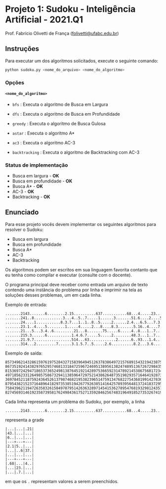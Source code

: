 # Projeto 1: Sudoku - Inteligência Artificial - 2021.Q1

Prof. Fabrício Olivetti de França (folivetti@ufabc.edu.br)

## Instruções

Para executar um dos algoritmos solicitados, execute o seguinte comando:

```bash
python sudoku.py <nome_do_arquivo> <nome_do_algoritmo>
```

### Opções

#### ```<nome_do_algoritmo>```

- ``bfs``
: Executa o algoritmo de Busca em Largura

- ``dfs``
: Executa o algoritmo de Busca em Profundidade

- ``greedy``
: Executa o algoritmo de Busca Gulosa

- ``astar``
: Executa o algoritmo A*

- ``ac3``
: Executa o algoritmo AC-3

- ``backtracking``
: Executa o algoritmo de Backtracking com AC-3
  
### Status de implementação

- Busca em largura - **OK**
- Busca em profundidade - **OK**
- Busca A* - **OK**
- AC-3 - **OK**
- Backtracking - **OK**

## Enunciado

Para esse projeto vocês devem implementar os seguintes algoritmos para resolver o Sudoku:

- Busca em largura
- Busca em profundidade
- Busca A*
- AC-3
- Backtracking

Os algoritmos podem ser escritos em sua linguagem favorita contanto que eu tenha como compilar e executar (consulte com o docente).

O programa principal deve receber como entrada um arquivo de texto contendo uma instância do problema por linha e imprimir na tela as soluções desses problemas, um em cada linha.

Exemplo de entrada:

```
.......2143.......6........2.15..........637...........68...4.....23........7....
.......241..8.............3...4..5..7.....1......3.......51.6....2....5..3...7...
.......24....1...........8.3.7...1..1..8..5.....2......2.4...6.5...7.3...........
.......23.1..4....5........1.....4.....2...8....8.3.......5.16..4....7....3......
.......21...5...3.4..6.........21...8.......75.....6.....4..8...1..7.....3.......
.......215.3......6...........1.4.6.7.....5.....2........48.3...1..7....2........
.......21.9.7.................514...63............2......6..93...1.4....2.....8..
.......314...2.........7......3.1.5.7..5.....2.6..........8.2...3.6...........4..
```

Exemplo de saída:

```
857349621432861597619752843271583964945126378386497215768915432194238756523674189
867351924143829765295746813318472596724695138956138247489513672672984351531267489
815369724294718653736524981387645192142897536659231478921453867568172349473986215
497185623312649857586732941138596472975214386264873519829357164641928735753461298
369784521187592436452613798746821953823965147591347682275436819914278365638159274
879543621523716489641829735385194267792638514164257893956481372418372956237965148
758439621194726358326158497879514263632897145415362789547681932981243576263975814
827456931461923587395817624984361752713592846256748319649185273532674198178239465
```

Cada linha representa um problema do Sudoku, por exemplo, a linha

```
.......2143.......6........2.15..........637...........68...4.....23........7....
```

representa a grade

```
|...|...|.21|
|43.|...|...|
|6..|...|...|
|---+---+---|
|2.1|5..|...|
|...|..6|37.|
|...|...|...|
|---+---+---|
|.68|...|4..|
|...|23.|...|
|...|.7.|...|
```

em que os `.` representam valores a serem preenchidos.
